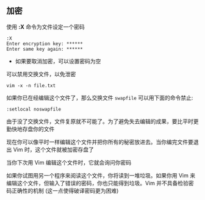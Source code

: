 ## 加密

使用 **:X** 命令为文件设定一个密码

```shell
:X
Enter encryption key: ******
Enter same key again: ******
```

- 如果要取消加密，可以设置密码为空

可以禁用交换文件，以免泄密

```shell
vim -x -n file.txt
```

如果你已在经编辑这个文件了，那么交换文件 `swapfile`
可以用下面的命令禁止:

```shell
:setlocal noswapfile
```

由于没了交换文件，文件复原就不可能了。为了避免失去编辑的成果，要比平时更勤快地存盘你的文件

现在你可以像平时一样编辑这个文件并把你所有的秘密放进去。当你编完文件要退出
Vim 时，这个文件就被加密存盘了

当你下次用 Vim 编辑这个文件时，它就会询问你密码

如果你试图用另一个程序来阅读这个文件，你将读到一堆垃圾。如果你用 Vim
来编辑这个文件，但输入了错误的密码，你也只能得到垃圾。Vim
并不具备检验密码正确性的机制 (这一点使得破译密码更为困难)
